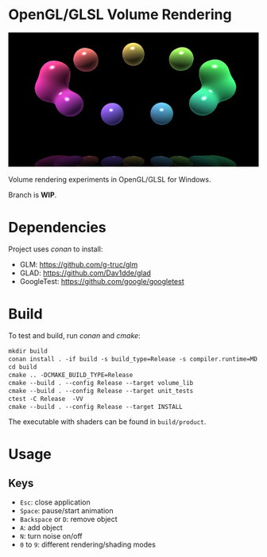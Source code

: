 # OpenGL/GLSL Volume Rendering

![Volumetric Rendering](screenshot.jpg)

Volume rendering experiments in OpenGL/GLSL for Windows.


Branch is **WIP**.

# Dependencies

Project uses *conan* to install:
* GLM: https://github.com/g-truc/glm
* GLAD: https://github.com/Dav1dde/glad
* GoogleTest: https://github.com/google/googletest


# Build

To test and build, run *conan* and *cmake*:

```
mkdir build
conan install . -if build -s build_type=Release -s compiler.runtime=MD
cd build
cmake .. -DCMAKE_BUILD_TYPE=Release
cmake --build . --config Release --target volume_lib
cmake --build . --config Release --target unit_tests
ctest -C Release  -VV
cmake --build . --config Release --target INSTALL
```

The executable with shaders can be found in ```build/product```.

# Usage

## Keys

* ```Esc```: close application
* ```Space```: pause/start animation
* ```Backspace``` or ```D```: remove object
* ```A```: add object
* ```N```: turn noise on/off
* ```0``` to ```9```: different rendering/shading modes
